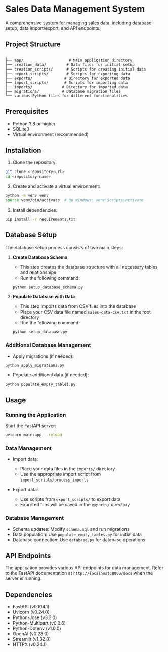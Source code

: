 # Sales Data Management System

A comprehensive system for managing sales data, including database setup, data import/export, and API endpoints.

## Project Structure

```
.
├── app/                    # Main application directory
├── creation_data/         # Data files for initial setup
├── creation_scripts/      # Scripts for creating initial data
├── export_scripts/        # Scripts for exporting data
├── exports/              # Directory for exported data
├── import_scripts/       # Scripts for importing data
├── imports/             # Directory for imported data
├── migrations/          # Database migration files
└── various Python files for different functionalities
```

## Prerequisites

- Python 3.8 or higher
- SQLite3
- Virtual environment (recommended)

## Installation

1. Clone the repository:
```bash
git clone <repository-url>
cd <repository-name>
```

2. Create and activate a virtual environment:
```bash
python -m venv venv
source venv/bin/activate  # On Windows: venv\Scripts\activate
```

3. Install dependencies:
```bash
pip install -r requirements.txt
```

## Database Setup

The database setup process consists of two main steps:

1. **Create Database Schema**
   - This step creates the database structure with all necessary tables and relationships
   - Run the following command:
   ```bash
   python setup_database_schema.py
   ```

2. **Populate Database with Data**
   - This step imports data from CSV files into the database
   - Place your CSV data file named `sales-data-csv.txt` in the root directory
   - Run the following command:
   ```bash
   python setup_database.py
   ```

### Additional Database Management

- Apply migrations (if needed):
```bash
python apply_migrations.py
```

- Populate additional data (if needed):
```bash
python populate_empty_tables.py
```

## Usage

### Running the Application

Start the FastAPI server:
```bash
uvicorn main:app --reload
```

### Data Management

- Import data:
  - Place your data files in the `imports/` directory
  - Use the appropriate import script from `import_scripts/process_imports`

- Export data:
  - Use scripts from `export_scripts/` to export data
  - Exported files will be saved in the `exports/` directory

### Database Management

- Schema updates: Modify `schema.sql` and run migrations
- Data population: Use `populate_empty_tables.py` for initial data
- Database connection: Use `database.py` for database operations

## API Endpoints

The application provides various API endpoints for data management. Refer to the FastAPI documentation at `http://localhost:8000/docs` when the server is running.

## Dependencies

- FastAPI (v0.104.1)
- Uvicorn (v0.24.0)
- Python-Jose (v3.3.0)
- Python-Multipart (v0.0.6)
- Python-Dotenv (v1.0.0)
- OpenAI (v0.28.0)
- Streamlit (v1.32.0)
- HTTPX (v0.24.1)



